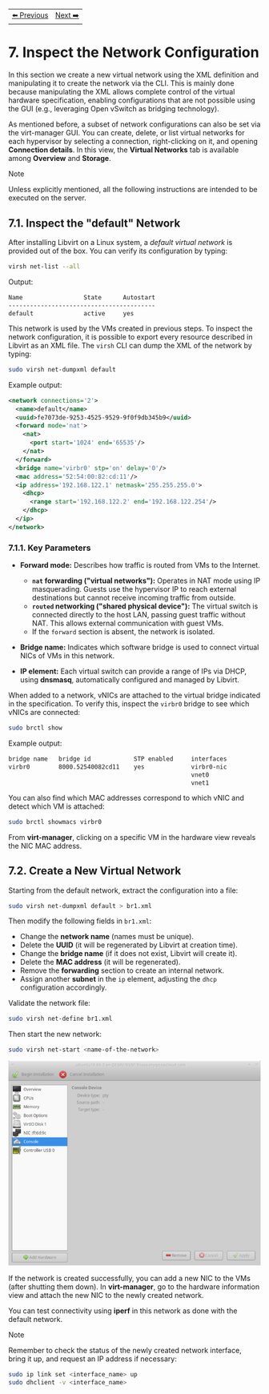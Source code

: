 <table style="width:100%">
  <tr>
    <td align="left"><a href="../1.6/README.md">⬅️ Previous</a></td>
    <td align="right"><a href="../1.8/README.md">Next ➡️</a></td>
  </tr>
</table>

# 7. Inspect the Network Configuration

In this section we create a new virtual network using the XML definition and manipulating it to create the network via the CLI. This is mainly done because manipulating the XML allows complete control of the virtual hardware specification, enabling configurations that are not possible using the GUI (e.g., leveraging Open vSwitch as bridging technology).

As mentioned before, a subset of network configurations can also be set via the virt-manager GUI. You can create, delete, or list virtual networks for each hypervisor by selecting a connection, right-clicking on it, and opening **Connection details**. In this view, the **Virtual Networks** tab is available among **Overview** and **Storage**.

> [!NOTE]
> Unless explicitly mentioned, all the following instructions are intended to be executed on the server.

## 7.1. Inspect the "default" Network

After installing Libvirt on a Linux system, a *default virtual network* is provided out of the box. You can verify its configuration by typing:

```bash
virsh net-list --all
```

Output:

```
Name                 State      Autostart
-----------------------------------------
default              active     yes
```

This network is used by the VMs created in previous steps. To inspect the network configuration, it is possible to export every resource described in Libvirt as an XML file. The `virsh` CLI can dump the XML of the network by typing:

```bash
sudo virsh net-dumpxml default
```

Example output:

```xml
<network connections='2'>
  <name>default</name>
  <uuid>fe7073de-9253-4525-9529-9f0f9db345b9</uuid>
  <forward mode='nat'>
    <nat>
      <port start='1024' end='65535'/>
    </nat>
  </forward>
  <bridge name='virbr0' stp='on' delay='0'/>
  <mac address='52:54:00:82:cd:11'/>
  <ip address='192.168.122.1' netmask='255.255.255.0'>
    <dhcp>
      <range start='192.168.122.2' end='192.168.122.254'/>
    </dhcp>
  </ip>
</network>
```

### 7.1.1. Key Parameters

- **Forward mode:** Describes how traffic is routed from VMs to the Internet.
  - **`nat` forwarding ("virtual networks"):** Operates in NAT mode using IP masquerading. Guests use the hypervisor IP to reach external destinations but cannot receive incoming traffic from outside.
  - **`routed` networking ("shared physical device"):** The virtual switch is connected directly to the host LAN, passing guest traffic without NAT. This allows external communication with guest VMs.
  - If the `forward` section is absent, the network is isolated.

- **Bridge name:** Indicates which software bridge is used to connect virtual NICs of VMs in this network.
- **IP element:** Each virtual switch can provide a range of IPs via DHCP, using **dnsmasq**, automatically configured and managed by Libvirt.

When added to a network, vNICs are attached to the virtual bridge indicated in the specification. To verify this, inspect the `virbr0` bridge to see which vNICs are connected:

```bash
sudo brctl show
```

Example output:

```
bridge name	  bridge id		       STP enabled	   interfaces
virbr0        8000.52540082cd11	   yes             virbr0-nic
                                                   vnet0
                                                   vnet1
```

You can also find which MAC addresses correspond to which vNIC and detect which VM is attached:

```bash
sudo brctl showmacs virbr0
```

From **virt-manager**, clicking on a specific VM in the hardware view reveals the NIC MAC address.

## 7.2. Create a New Virtual Network

Starting from the default network, extract the configuration into a file:

```bash
sudo virsh net-dumpxml default > br1.xml
```

Then modify the following fields in `br1.xml`:

- Change the **network name** (names must be unique).
- Delete the **UUID** (it will be regenerated by Libvirt at creation time).
- Change the **bridge name** (if it does not exist, Libvirt will create it).
- Delete the **MAC address** (it will be regenerated).
- Remove the **forwarding** section to create an internal network.
- Assign another **subnet** in the `ip` element, adjusting the `dhcp` configuration accordingly.

Validate the network file:

```bash
sudo virsh net-define br1.xml
```

Then start the new network:

```bash
sudo virsh net-start <name-of-the-network>
```

![Virtual machine manager: add a new NIC from the hardware info section](images/libvirt-customhw.png)

If the network is created successfully, you can add a new NIC to the VMs (after shutting them down). In **virt-manager**, go to the hardware information view and attach the new NIC to the newly created network.

You can test connectivity using **iperf** in this network as done with the default network.

> [!NOTE]
> Remember to check the status of the newly created network interface, bring it up, and request an IP address if necessary:

```bash
sudo ip link set <interface_name> up
sudo dhclient -v <interface_name>
```